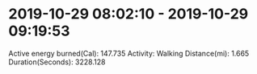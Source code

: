 # 2019-10-29 08:02:10 - 2019-10-29 09:19:53

Active energy burned(Cal): 147.735
Activity: Walking
Distance(mi): 1.665
Duration(Seconds): 3228.128